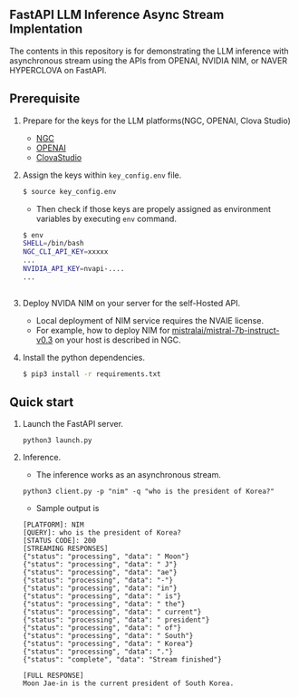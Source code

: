 ## FastAPI LLM Inference Async Stream Implentation

The contents in this repository is for demonstrating the LLM inference with asynchronous stream using the APIs from OPENAI, NVIDIA NIM, or NAVER HYPERCLOVA on FastAPI. 

## Prerequisite
1. Prepare for the keys for the LLM platforms(NGC, OPENAI, Clova Studio)
    - [NGC](https://docs.nvidia.com/ai-enterprise/deployment/spark-rapids-accelerator/latest/appendix-ngc.html)
    - [OPENAI](https://platform.openai.com/api-keys)
    - [ClovaStudio](https://api.ncloud-docs.com/docs/clovastudio-completions)

2. Assign the keys within `key_config.env` file.
    ```bash
    $ source key_config.env
    ```
    - Then check if those keys are propely assigned as environment variables by executing `env` command.
    ```bash
    $ env 
    SHELL=/bin/bash
    NGC_CLI_API_KEY=xxxxx
    ...
    NVIDIA_API_KEY=nvapi-....
    ...
       
    ```

3. Deploy NVIDA NIM on your server for the self-Hosted API.
    - Local deployment of NIM service requires the NVAIE license.
    - For example, how to deploy NIM for [mistralai/mistral-7b-instruct-v0.3](https://build.nvidia.com/mistralai/mistral-7b-instruct-v03?snippet_tab=Docker) on your host is described in NGC.


4. Install the python dependencies.
    ```bash
    $ pip3 install -r requirements.txt
    ```

## Quick start
1. Launch the FastAPI server.
    ```
    python3 launch.py
    ```

2. Inference.
    - The inference works as an asynchronous stream. 
    ```
    python3 client.py -p "nim" -q "who is the president of Korea?"
    ```
    - Sample output is
    ```
    [PLATFORM]: NIM
    [QUERY]: who is the president of Korea?
    [STATUS CODE]: 200
    [STREAMING RESPONSES]
    {"status": "processing", "data": " Moon"}
    {"status": "processing", "data": " J"}
    {"status": "processing", "data": "ae"}
    {"status": "processing", "data": "-"}
    {"status": "processing", "data": "in"}
    {"status": "processing", "data": " is"}
    {"status": "processing", "data": " the"}
    {"status": "processing", "data": " current"}
    {"status": "processing", "data": " president"}
    {"status": "processing", "data": " of"}
    {"status": "processing", "data": " South"}
    {"status": "processing", "data": " Korea"}
    {"status": "processing", "data": "."}
    {"status": "complete", "data": "Stream finished"}

    [FULL RESPONSE]
    Moon Jae-in is the current president of South Korea.
    ```